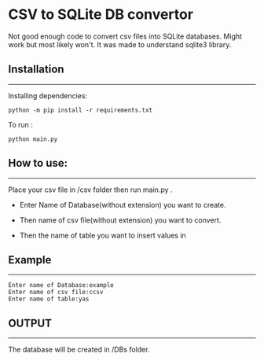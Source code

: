 # CSV to SQLite DB convertor

Not good enough code to convert csv files into SQLite databases.
Might work but most likely won't. It was made to understand sqlite3 library.


## Installation 
----
Installing dependencies:
```
python -m pip install -r requirements.txt
```

To run :
```
python main.py
```

## How to use:
---
Place your csv file in /csv folder then run main.py .  

 - Enter Name of Database(without extension) you want to create. 

 - Then name of csv file(without extension) you want to convert.

 - Then the name of table you want to insert values in

## Example
---
```
Enter name of Database:example
Enter name of csv file:ccsv
Enter name of table:yas
```
## OUTPUT
---
The database will be created in /DBs folder.
